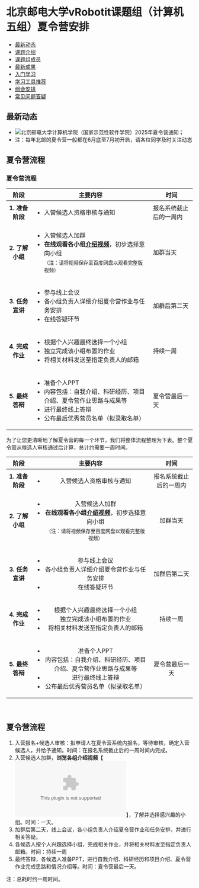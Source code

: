 # 北京邮电大学vRobotit课题组（计算机五组）夏令营安排
- [最新动态](#最新动态)
- [课题介绍](#课题介绍)
- [课题组成员](#课题组成员)
- [最新成果](#最新成果)
- [入门学习](#入门学习)
- [学习工具推荐](#学习工具推荐)
- [组会安排](#组会安排)
- [常见问题答疑](#常见问题答疑)



## 最新动态
- ![北京邮电大学计算机学院（国家示范性软件学院）2025年夏令营通知](https://github.com/woshidandan/IAA_Tutorial/assets/15050507/1ff2cf92-0555-418e-8d04-0c1588c480dd)；
- 注：每年北邮的夏令营一般都在6月底至7月初开启，请各位同学及时关注动态

## 夏令营流程

<h3>夏令营流程</h3>

<table>
  <thead>
    <tr>
      <th style="text-align:center;">阶段</th>
      <th style="text-align:center;">主要内容</th>
      <th style="text-align:center;">时间</th>
    </tr>
  </thead>
  <tbody>
    <tr>
      <td style="text-align:center;"><strong>1. 准备阶段</strong></td>
      <td><ul><li>入营候选人资格审核与通知</li></ul></td>
      <td>报名系统截止后的一周内</td>
    </tr>
    <tr>
      <td style="text-align:center;"><strong>2. 了解小组</strong></td>
      <td><ul><li>入营候选人加群</li><li><strong>在线观看各小组<a href="http://www.baidu.com">介绍视频</a></strong>，初步选择意向小组<br><sub>（注：请将视频保存至百度网盘以观看完整版视频）</sub></li></ul></td>
      <td>加群当天</td>
    </tr>
    <tr>
      <td style="text-align:center;"><strong>3. 任务宣讲</strong></td>
      <td><ul><li>参与线上会议</li><li>各小组负责人详细介绍夏令营作业与任务安排</li><li>在线答疑环节</li></ul></td>
      <td>加群后第二天</td>
    </tr>
    <tr>
      <td style="text-align:center;"><strong>4. 完成作业</strong></td>
      <td><ul><li>根据个人兴趣最终选择一个小组</li><li>独立完成该小组布置的作业</li><li>将相关材料发送至指定负责人的邮箱</li></ul></td>
      <td>持续一周</td>
    </tr>
    <tr>
      <td style="text-align:center;"><strong>5. 最终答辩</strong></td>
      <td><ul><li>准备个人PPT</li><li>内容包括：自我介绍、科研经历、项目介绍、夏令营作业思路与成果等</li><li>进行最终线上答辩</li><li>公布最后优秀营员名单（拟录取名单）</li></ul></td>
      <td>夏令营最后一天</td>
    </tr>
  </tbody>
</table>





为了让您更清晰地了解夏令营的每一个环节，我们将整体流程整理为下表。整个夏令营从候选人审核通过后计算，总计约需要一周时间。

| **阶段** | **主要内容** | **时间** |
| :---: | :---: | :---: |
| **1. 准备阶段** | <ul><li>入营候选人资格审核与通知</li></ul> | 报名系统截止后的一周内 |
| **2. 了解小组** | <ul><li>入营候选人加群</li><li>**在线观看各小组[介绍视频](www.baidu.com)**，初步选择意向小组<br><sub>（注：请将视频保存至百度网盘以观看完整版视频）</sub></li></ul> | 加群当天 |
| **3. 任务宣讲** | <ul><li>参与线上会议</li><li>各小组负责人详细介绍夏令营作业与任务安排</li><li>在线答疑环节</li></ul> | 加群后第二天 |
| **4. 完成作业** | <ul><li>根据个人兴趣最终选择一个小组</li><li>独立完成该小组布置的作业</li><li>将相关材料发送至指定负责人的邮箱</li></ul> | 持续一周 |
| **5. 最终答辩** | <ul><li>准备个人PPT</li><li>内容包括：自我介绍、科研经历、项目介绍、夏令营作业思路与成果等</li><li>进行最终线上答辩</li><li>公布最后优秀营员名单（拟录取名单）</li></ul> | 夏令营最后一天 |

<br>




## 夏令营流程
1. 入营报名+候选人审核：拟申请人在夏令营系统内报名，等待审核，确定入营候选人，并给予通知。时间：在报名系统截止后的一周时间内完成。
2. 入营候选人加群，**浏览各组介绍视频**【![请将视频地址保存至百度网盘，观看完整版视频](www.baidu.com)】，了解并选择感兴趣的小组。时间：一天。
3. 加群后第二天，线上会议，各小组负责人介绍夏令营作业和任务安排，并进行相关答疑。
4. 各候选人按个人兴趣选择小组，完成相关作业，并将相关材料发至指定负责人邮箱。时间：持续一周
5. 最终答辩，各候选人准备PPT，进行自我介绍、科研经历和项目介绍、夏令营作业完成思路和情况介绍等。时间：夏令营最后一天。

注：总耗时约一周时间。
